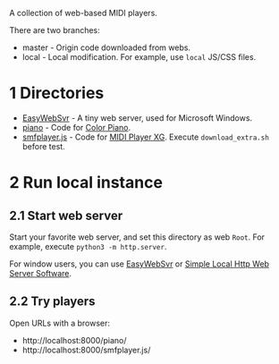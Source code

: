 A collection of web-based MIDI players.

There are two branches:
* master - Origin code downloaded from webs.
* local - Local modification. For example, use `local` JS/CSS files.

# 1 Directories

* [EasyWebSvr](EasyWebSvr) - A tiny web server, used for Microsoft Windows.
* [piano](piano) - Code for [Color Piano](https://galactic.ink/piano/).
* [smfplayer.js](smfplayer.js) - Code for [MIDI Player XG](https://logue.dev/smfplayer.js/). Execute `download_extra.sh` before test.

# 2 Run local instance

## 2.1 Start web server

Start your favorite web server, and set this directory as web `Root`. For example, execute `python3 -m http.server`.

For window users, you can use [EasyWebSvr](EasyWebSvr) or [Simple Local Http Web Server Software](https://software-download.name/serve-static-files-locally/).

## 2.2 Try players

Open URLs with a browser:

* http://localhost:8000/piano/
* http://localhost:8000/smfplayer.js/
